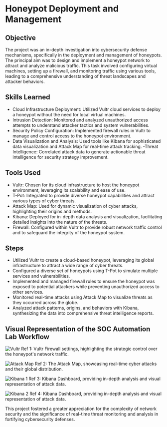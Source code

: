 # Honeypot Deployment and Management


## Objective

The project was an in-depth investigation into cybersecurity defense mechanisms, specifically in the deployment and management of honeypots. The principal aim was to design and implement a honeypot network to attract and analyze malicious traffic. This task involved configuring virtual machines, setting up a firewall, and monitoring traffic using various tools, leading to a comprehensive understanding of threat landscapes and attacker behaviors.

## Skills Learned

- Cloud Infrastructure Deployment: Utilized Vultr cloud services to deploy a honeypot without the need for local virtual machines.
- Intrusion Detection: Monitored and analyzed unauthorized access attempts to understand attacker tactics and system vulnerabilities.
- Security Policy Configuration: Implemented firewall rules in Vultr to manage and control access to the honeypot environment.
- Data Visualization and Analysis: Used tools like Kibana for sophisticated data visualization and Attack Map for real-time attack tracking.
-Threat Intelligence: Correlated attack data to generate actionable threat intelligence for security strategy improvement.

## Tools Used

- Vultr: Chosen for its cloud infrastructure to host the honeypot environment, leveraging its scalability and ease of use.
- T-Pot: Integrated to provide diverse honeypot capabilities and attract various types of cyber threats.
- Attack Map: Used for dynamic visualization of cyber attacks, highlighting their origins and methods.
- Kibana: Deployed for in-depth data analysis and visualization, facilitating detailed insights into the nature of the threats.
- Firewall: Configured within Vultr to provide robust network traffic control and to safeguard the integrity of the honeypot system.

## Steps

- Utilized Vultr to create a cloud-based honeypot, leveraging its global infrastructure to attract a wide range of cyber threats.
- Configured a diverse set of honeypots using T-Pot to simulate multiple services and vulnerabilities.
- Implemented and managed firewall rules to ensure the honeypot was exposed to potential attackers while preventing unauthorized access to other services.
- Monitored real-time attacks using Attack Map to visualize threats as they occurred across the globe.
- Analyzed attack patterns, origins, and behaviors with Kibana, synthesizing the data into comprehensive threat intelligence reports.


## Visual Representation of the SOC Automation Lab Workflow


![Vultr](https://github.com/Falola-Uthman/Honeypot-Deployment-and-Management/assets/50869547/4c7ca057-ed1a-4264-b745-d1c51fe3d73b)
Ref 1: Vultr Firewall settings, highlighting the strategic control over the honeypot's network traffic.


![Attack Map](https://github.com/Falola-Uthman/Honeypot-Deployment-and-Management/assets/50869547/ca0722e8-27c2-47d7-87bc-6ab1e7919853)
Ref 2: The Attack Map, showcasing real-time cyber attacks and their global distribution.


![Kibana 1](https://github.com/Falola-Uthman/Honeypot-Deployment-and-Management/assets/50869547/562d28f5-cc11-49cd-a621-e958409031ad)
Ref 3: Kibana Dashboard, providing in-depth analysis and visual representation of attack data.

![Kibana 2](https://github.com/Falola-Uthman/Honeypot-Deployment-and-Management/assets/50869547/eaca18e2-ac2e-49c9-a5a6-1efadb542a6d)
Ref 4: Kibana Dashboard, providing in-depth analysis and visual representation of attack data.

This project fostered a greater appreciation for the complexity of network security and the significance of real-time threat monitoring and analysis in fortifying cybersecurity defenses.

